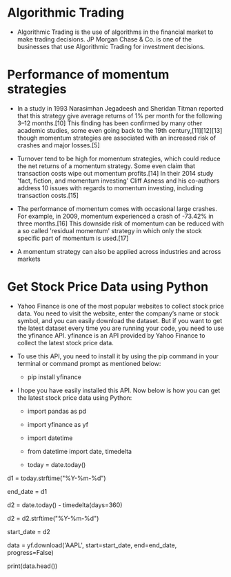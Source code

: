 # Algorithmic Trading

- Algorithmic Trading is the use of algorithms in the financial market to make trading decisions. JP Morgan Chase & Co. is one of the businesses that use Algorithmic Trading for investment decisions.

# Performance of momentum strategies

- In a study in 1993 Narasimhan Jegadeesh and Sheridan Titman reported that this strategy give average returns of 1% per month for the following 3–12 months.[10] This finding has been confirmed by many other academic studies, some even going back to the 19th century,[11][12][13] though momentum strategies are associated with an increased risk of crashes and major losses.[5]

- Turnover tend to be high for momentum strategies, which could reduce the net returns of a momentum strategy. Some even claim that transaction costs wipe out momentum profits.[14] In their 2014 study 'fact, fiction, and momentum investing' Cliff Asness and his co-authors address 10 issues with regards to momentum investing, including transaction costs.[15]

- The performance of momentum comes with occasional large crashes. For example, in 2009, momentum experienced a crash of -73.42% in three months.[16] This downside risk of momentum can be reduced with a so called 'residual momentum' strategy in which only the stock specific part of momentum is used.[17]

- A momentum strategy can also be applied across industries and across markets

# Get Stock Price Data using Python

- Yahoo Finance is one of the most popular websites to collect stock price data. You need to visit the website, enter the company’s name or stock symbol, and you can easily download the dataset. But if you want to get the latest dataset every time you are running your code, you need to use the yfinance API. yfinance is an API provided by Yahoo Finance to collect the latest stock price data.

- To use this API, you need to install it by using the pip command in your terminal or command prompt as mentioned below:

  - pip install yfinance

- I hope you have easily installed this API. Now below is how you can get the latest stock price data using Python:


  - import pandas as pd
  
  - import yfinance as yf
  
  - import datetime
  
  - from datetime import date, timedelta
  
  - today = date.today()


d1 = today.strftime("%Y-%m-%d")

end_date = d1

d2 = date.today() - timedelta(days=360)

d2 = d2.strftime("%Y-%m-%d")

start_date = d2

data = yf.download('AAPL', 
                      start=start_date, 
                      end=end_date, 
                      progress=False)
                      
print(data.head())
